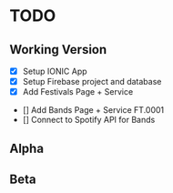 # TODO

## Working Version

- [x] Setup IONIC App
- [x] Setup Firebase project and database
- [x] Add Festivals Page + Service
- [] Add Bands Page + Service FT.0001
- [] Connect to Spotify API for Bands

## Alpha

## Beta
